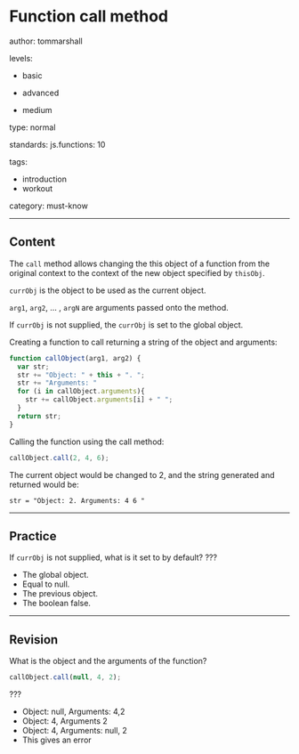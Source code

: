 # Function call method
author: tommarshall

levels:

  - basic

  - advanced

  - medium

type: normal

standards:
  js.functions: 10

tags:
  - introduction
  - workout

category: must-know

---
## Content

The `call` method allows changing the this object of a function from the original context to the context of the new object specified by `thisObj`.

`currObj` is the object to be used as the current object.

`arg1`, `arg2`, ... , `argN` are arguments passed onto the method.

If `currObj` is not supplied, the `currObj` is set to the global object.

Creating a function to call returning a string of the object and arguments:

```JavaScript
function callObject(arg1, arg2) {
  var str;
  str += "Object: " + this + ". ";
  str += "Arguments: "
  for (i in callObject.arguments){
    str += callObject.arguments[i] + " ";
  }
  return str;
}
```

Calling the function using the call method:

```JavaScript
callObject.call(2, 4, 6);
```

The current object would be changed to 2, and the string generated and returned would be:

```
str = "Object: 2. Arguments: 4 6 "
```

---
## Practice

If `currObj` is not supplied, what is it set to by default? ???
* The global object.
* Equal to null.
* The previous object.
* The boolean false.

---
## Revision

What is the object and the arguments of the function?
```javascript
callObject.call(null, 4, 2);
```
???

* Object: null, Arguments: 4,2
* Object: 4, Arguments 2
* Object: 4, Arguments: null, 2
* This gives an error
